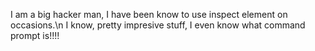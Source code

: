 I am a big hacker man, I have been know to use inspect element on occasions.\n
I know, pretty impresive stuff, I even  know what command prompt is!!!!


<!---
AragornOfKebroyd/AragornOfKebroyd is a ✨ special ✨ repository because its `README.md` (this file) appears on your GitHub profile.
You can click the Preview link to take a look at your changes.
--->
